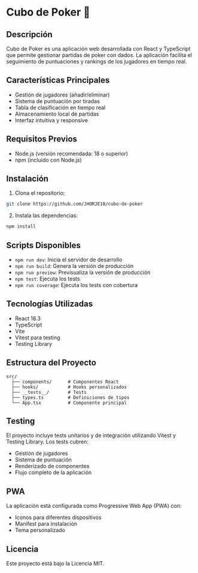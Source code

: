 # Cubo de Poker 🎲

## Descripción
Cubo de Poker es una aplicación web desarrollada con React y TypeScript que permite gestionar partidas de poker con dados. La aplicación facilita el seguimiento de puntuaciones y rankings de los jugadores en tiempo real.

## Características Principales
- Gestión de jugadores (añadir/eliminar)
- Sistema de puntuación por tiradas
- Tabla de clasificación en tiempo real
- Almacenamiento local de partidas
- Interfaz intuitiva y responsive

## Requisitos Previos
- Node.js (versión recomendada: 18 o superior)
- npm (incluido con Node.js)

## Instalación
1. Clona el repositorio:
```bash
git clone https://github.com/JHORJE18/cubo-de-poker
```

2. Instala las dependencias:
```bash
npm install
```

## Scripts Disponibles
- `npm run dev`: Inicia el servidor de desarrollo
- `npm run build`: Genera la versión de producción
- `npm run preview`: Previsualiza la versión de producción
- `npm test`: Ejecuta los tests
- `npm run coverage`: Ejecuta los tests con cobertura

## Tecnologías Utilizadas
- React 18.3
- TypeScript
- Vite
- Vitest para testing
- Testing Library

## Estructura del Proyecto
```
src/
  ├── components/      # Componentes React
  ├── hooks/           # Hooks personalizados
  ├── __tests__/       # Tests
  ├── types.ts         # Definiciones de tipos
  └── App.tsx          # Componente principal
```

## Testing
El proyecto incluye tests unitarios y de integración utilizando Vitest y Testing Library. Los tests cubren:
- Gestión de jugadores
- Sistema de puntuación
- Renderizado de componentes
- Flujo completo de la aplicación

## PWA
La aplicación está configurada como Progressive Web App (PWA) con:
- Iconos para diferentes dispositivos
- Manifest para instalación
- Tema personalizado

## Licencia
Este proyecto está bajo la Licencia MIT.
